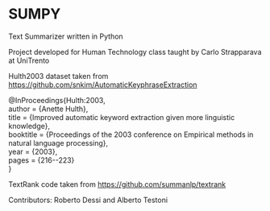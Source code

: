 # SUMPY

Text Summarizer written in Python

Project developed for Human Technology class taught by Carlo Strapparava at UniTrento

Hulth2003 dataset taken from https://github.com/snkim/AutomaticKeyphraseExtraction

@InProceedings{Hulth:2003,  
  author = {Anette Hulth},  
  title = {Improved automatic keyword extraction given more linguistic knowledge},  
  booktitle = {Proceedings of the 2003 conference on Empirical methods in natural language processing},  
  year = {2003},  
  pages = {216--223}  
}  

TextRank code taken from https://github.com/summanlp/textrank

Contributors:
Roberto Dessi and Alberto Testoni



